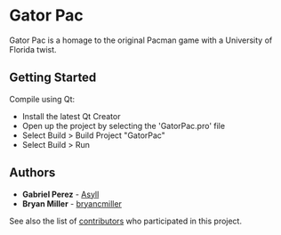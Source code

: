 # Gator Pac
 
Gator Pac is a homage to the original Pacman game with a University of Florida twist.

## Getting Started

Compile using Qt:

- Install the latest Qt Creator
- Open up the project by selecting the 'GatorPac.pro' file
- Select Build > Build Project "GatorPac"
- Select Build > Run

## Authors

* **Gabriel Perez** - [Asyll](https://github.com/Asyll)
* **Bryan Miller** - [bryancmiller](https://github.com/bryanmiller)

See also the list of [contributors](https://github.com/Asyll/GatorPac/contributors) who participated in this project.
